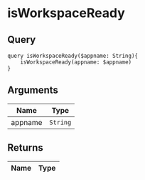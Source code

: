 # isWorkspaceReady

## Query

```
query isWorkspaceReady($appname: String){
    isWorkspaceReady(appname: $appname)
}
```

## Arguments

Name | Type
---- | ---- 
appname | `String`

## Returns

Name | Type
---- | ----


